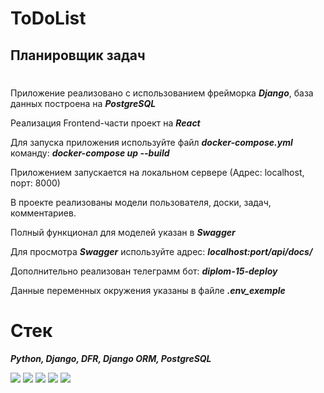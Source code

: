 # ToDoList #

## Планировщик задач
#
Приложение реализовано с использованием фрейморка ***Django***, база данных построена на ***PostgreSQL***

Реализация Frontend-части проект на ***React***

Для запуска приложения используйте файл ***docker-compose.yml*** команду: ***docker-compose up --build***

Приложением запускается на локальном сервере (Адрес: localhost, порт: 8000)

В проекте реализованы модели пользователя, доски, задач, комментариев.

Полный функционал для моделей указан в ***Swagger*** 

Для просмотра ***Swagger*** используйте адрес: ***localhost:port/api/docs/***

Дополнительно реализован телеграмм бот: ***diplom-15-deploy***

Данные переменных окружения указаны в файле ***.env_exemple***

# Стек
***Python, Django, DFR, Django ORM, PostgreSQL***

<img src="https://img.shields.io/badge/python-white?style=for-the-badge&logo=python&logoColor=blue"/> <img src="https://img.shields.io/badge/django-white?style=for-the-badge&logo=django&logoColor=blue"/> <img src="https://img.shields.io/badge/DRF-white?style=for-the-badge&logo=django&logoColor=blue"/> <img src="https://img.shields.io/badge/django ORM-white?style=for-the-badge&logo=django&logoColor=blue"/> <img src="https://img.shields.io/badge/postgreSQL-white?style=for-the-badge&logo=postgreSQL&logoColor=blue"/>
